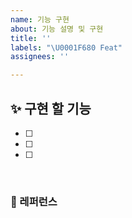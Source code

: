 ```yaml
---
name: 기능 구현
about: 기능 설명 및 구현
title: ''
labels: "\U0001F680 Feat"
assignees: ''

---
```


## ✨ 구현 할 기능

- [ ]
- [ ]
- [ ]

<br>

### 📕 레퍼런스
